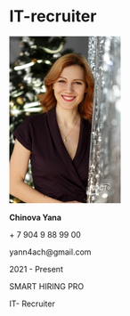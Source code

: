 
# IT-recruiter

<div> 
  
<!-- ![](Chinova_foto1.jpg) -->
  <img src="Chinova_foto1.jpg" alt="photo" width="200"/>
  
  <b> Chinova Yana </b>
  <p> + 7 904 9 88 99 00 </p>
  <p> yann4ach@gmail.com </p>
  <p> 2021 - Present </p>
  <p> SMART HIRING PRO </p>
  <p> IT- Recruiter </p>
  
  
  
 
</div>

